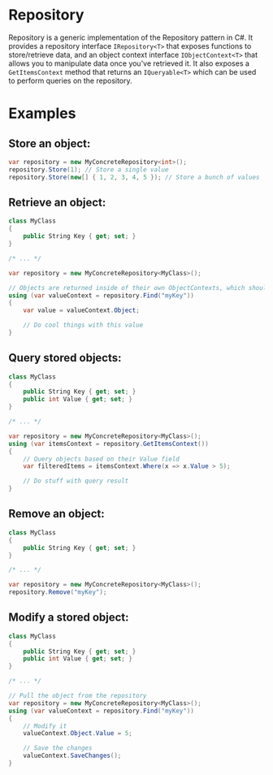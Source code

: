 Repository
=============

Repository is a generic implementation of the Repository pattern in C#. It provides a repository interface ```IRepository<T>``` that exposes functions to store/retrieve data,
and an object context interface ```IObjectContext<T>``` that allows you to manipulate data once you've retrieved it. It also exposes a ```GetItemsContext``` method that returns
an ```IQueryable<T>``` which can be used to perform queries on the repository.

Examples
===========

Store an object:
-----------------

```C#
var repository = new MyConcreteRepository<int>();
repository.Store(1); // Store a single value
repository.Store(new[] { 1, 2, 3, 4, 5 }); // Store a bunch of values
```

Retrieve an object:
--------------------

```C#
class MyClass 
{
	public String Key { get; set; }
}

/* ... */

var repository = new MyConcreteRepository<MyClass>();

// Objects are returned inside of their own ObjectContexts, which should be disposed
using (var valueContext = repository.Find("myKey"))
{ 
	var value = valueContext.Object;

	// Do cool things with this value
}
```

Query stored objects:
----------------------

```C#
class MyClass
{
	public String Key { get; set; }
	public int Value { get; set; }
}

/* ... */

var repository = new MyConcreteRepository<MyClass>();
using (var itemsContext = repository.GetItemsContext())
{
	// Query objects based on their Value field
	var filteredItems = itemsContext.Where(x => x.Value > 5);

	// Do stuff with query result
}
```


Remove an object:
-----------------

```C#
class MyClass 
{
	public String Key { get; set; }
}

/* ... */

var repository = new MyConcreteRepository<MyClass>();
repository.Remove("myKey");
```

Modify a stored object:
-----------------------

```C#
class MyClass 
{
	public String Key { get; set; }
	public int Value { get; set; }
}

/* ... */

// Pull the object from the repository
var repository = new MyConcreteRepository<MyClass>();
using (var valueContext = repository.Find("myKey"))
{
	// Modify it
	valueContext.Object.Value = 5;

	// Save the changes
	valueContext.SaveChanges();
}
```









